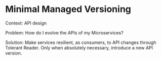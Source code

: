 Minimal Managed Versioning
===

Context: API design

Problem: How do I evolve the APIs of my Microservices?

Solution: Make services resilient, as consumers, to API changes through Tolerant Reader. Only when absolutely necessary, introduce a new API version.
